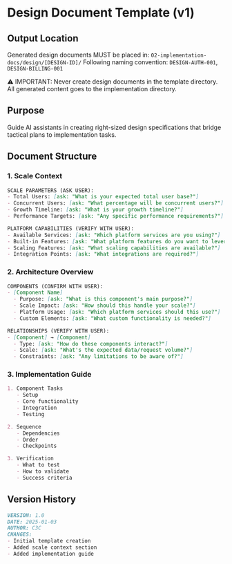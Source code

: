 # Design Document Template (v1)

## Output Location
Generated design documents MUST be placed in: `02-implementation-docs/design/[DESIGN-ID]/`
Following naming convention: `DESIGN-AUTH-001`, `DESIGN-BILLING-001`

⚠️ IMPORTANT: Never create design documents in the template directory. All generated content goes to the implementation directory.

## Purpose
Guide AI assistants in creating right-sized design specifications that bridge tactical plans to implementation tasks.

## Document Structure

### 1. Scale Context
```markdown
SCALE PARAMETERS (ASK USER):
- Total Users: [ask: "What is your expected total user base?"]
- Concurrent Users: [ask: "What percentage will be concurrent users?"]
- Growth Timeline: [ask: "What is your growth timeline?"]
- Performance Targets: [ask: "Any specific performance requirements?"]

PLATFORM CAPABILITIES (VERIFY WITH USER):
- Available Services: [ask: "Which platform services are you using?"]
- Built-in Features: [ask: "What platform features do you want to leverage?"]
- Scaling Features: [ask: "What scaling capabilities are available?"]
- Integration Points: [ask: "What integrations are required?"]
```

### 2. Architecture Overview
```markdown
COMPONENTS (CONFIRM WITH USER):
- [Component Name]
  - Purpose: [ask: "What is this component's main purpose?"]
  - Scale Impact: [ask: "How should this handle your scale?"]
  - Platform Usage: [ask: "Which platform services should this use?"]
  - Custom Elements: [ask: "What custom functionality is needed?"]

RELATIONSHIPS (VERIFY WITH USER):
- [Component] → [Component]
  - Type: [ask: "How do these components interact?"]
  - Scale: [ask: "What's the expected data/request volume?"]
  - Constraints: [ask: "Any limitations to be aware of?"]
```

### 3. Implementation Guide
```markdown
1. Component Tasks
   - Setup
   - Core functionality
   - Integration
   - Testing

2. Sequence
   - Dependencies
   - Order
   - Checkpoints

3. Verification
   - What to test
   - How to validate
   - Success criteria
```

## Version History
```markdown
VERSION: 1.0
DATE: 2025-01-03
AUTHOR: C3C
CHANGES:
- Initial template creation
- Added scale context section
- Added implementation guide
``` 